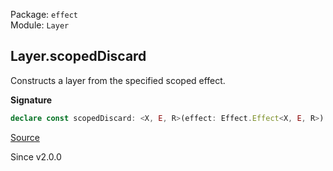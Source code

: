 Package: `effect`<br />
Module: `Layer`<br />

## Layer.scopedDiscard

Constructs a layer from the specified scoped effect.

**Signature**

```ts
declare const scopedDiscard: <X, E, R>(effect: Effect.Effect<X, E, R>) => Layer<never, E, Exclude<R, Scope.Scope>>
```

[Source](https://github.com/Effect-TS/effect/tree/main/packages/effect/src/Layer.ts#L684)

Since v2.0.0